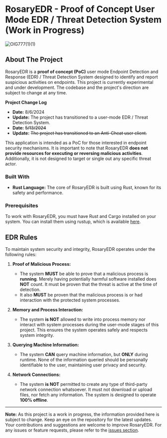 # RosaryEDR - Proof of Concept User Mode EDR / Threat Detection System (Work in Progress)

![OIG777(1)(1)](https://github.com/WHots/RosaryAC-rs/assets/56490828/6ed65fd1-0b9b-46a0-b09e-72375eda1755)

## About The Project

RosaryEDR is a **proof of concept (PoC)** user mode Endpoint Detection and Response (EDR) / Threat Detection System designed to identify and report suspicious activities on endpoints. This project is currently experimental and under development. The codebase and the project's direction are subject to change at any time.

**Project Change Log**
- **Date:** 8/6/2024
- **Update:** The project has transitioned to a user-mode EDR / Threat Detection System.
- **Date:** ~~5/13/2024~~
- **Update:** ~~The project has transitioned to an Anti-Cheat user client.~~

This application is intended as a PoC for those interested in endpoint security mechanisms. It is important to note that RosaryEDR **does not provide resources for executing or reversing malicious activities**. Additionally, it is not designed to target or single out any specific threat actor.

### Built With

- **Rust Language:** The core of RosaryEDR is built using Rust, known for its safety and performance.

### Prerequisites

To work with RosaryEDR, you must have Rust and Cargo installed on your system. You can install them using rustup, which is available [here](https://rustup.rs/).

## EDR Rules

To maintain system security and integrity, RosaryEDR operates under the following rules:

1. **Proof of Malicious Process:**
   - The system **MUST** be able to prove that a malicious process is **running**. Merely having potentially harmful software installed does **NOT** count. It must be proven that the threat is active at the time of detection.
   - It also **MUST** be proven that the malicious process is or had interaction with the protected system processes.

2. **Memory and Process Interaction:**
   - The system **is NOT** allowed to write into process memory nor interact with system processes during the user-mode stages of this project. This ensures the system operates safely and respects system integrity.

3. **Querying Machine Information:**
   - The system **CAN** query machine information, but **ONLY** during runtime. None of the information queried should be personally identifiable to the user, maintaining user privacy and security.

4. **Network Connections:**
   - The system **is NOT** permitted to create any type of third-party network connection whatsoever. It must not download or upload files, nor fetch any information. The system is designed to operate **100% offline**.

---

**Note:** As this project is a work in progress, the information provided here is subject to change. Keep an eye on the repository for the latest updates. Your contributions and suggestions are welcome to improve RosaryEDR. For any issues or feature requests, please refer to the [issues section](#).
